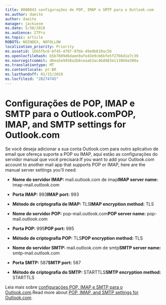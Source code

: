 ```yaml
---
title: 8000043 configurações de POP, IMAP e SMTP para o Outlook.com
ms.author: daeite
author: daeite
manager: jackiesm
ms.date: 5/30/2018
ms.audience: ITPro
ms.topic: article
ROBOTS: NOINDEX, NOFOLLOW
localization_priority: Priority
ms.assetid: 16b5fbc6-6f45-4707-97bb-49a9b610ac56
ms.openlocfilehash: b5b7609d6daee9afe43e9cb6bfe5f2766d1e7c39
ms.sourcegitcommit: d6ea5e9458a2b8ceaab3ac4bd483e1130b9a398a
ms.translationtype: MT
ms.contentlocale: pt-BR
ms.lasthandoff: 01/15/2019
ms.locfileid: "28274745"
---
```

# <a name="pop-imap-and-smtp-settings-for-outlookcom"></a><span data-ttu-id="b533b-102">Configurações de POP, IMAP e SMTP para o Outlook.com</span><span class="sxs-lookup"><span data-stu-id="b533b-102">POP, IMAP, and SMTP settings for Outlook.com</span></span>

<span data-ttu-id="b533b-103">Se você deseja adicionar a sua conta Outlook.com para outro aplicativo de email que ofereça suporte a POP ou IMAP, aqui estão as configurações do servidor manual que você precisará:</span><span class="sxs-lookup"><span data-stu-id="b533b-103">If you want to add your Outlook.com account to another mail app that supports POP or IMAP, here are the manual server settings you'll need:</span></span>
  
- <span data-ttu-id="b533b-104">**Nome do servidor IMAP:** mail.outlook.com de imap</span><span class="sxs-lookup"><span data-stu-id="b533b-104">**IMAP server name:** imap-mail.outlook.com</span></span> 
    
- <span data-ttu-id="b533b-105">**Porta IMAP:** 993</span><span class="sxs-lookup"><span data-stu-id="b533b-105">**IMAP port:** 993</span></span> 
    
- <span data-ttu-id="b533b-106">**Método de criptografia de IMAP:** TLS</span><span class="sxs-lookup"><span data-stu-id="b533b-106">**IMAP encryption method:** TLS</span></span> 
    
- <span data-ttu-id="b533b-107">**Nome do servidor POP:** pop-mail.outlook.com</span><span class="sxs-lookup"><span data-stu-id="b533b-107">**POP server name:** pop-mail.outlook.com</span></span> 
    
- <span data-ttu-id="b533b-108">**Porta POP:** 995</span><span class="sxs-lookup"><span data-stu-id="b533b-108">**POP port:** 995</span></span> 
    
- <span data-ttu-id="b533b-109">**Método de criptografia POP:** TLS</span><span class="sxs-lookup"><span data-stu-id="b533b-109">**POP encryption method:** TLS</span></span> 
    
- <span data-ttu-id="b533b-110">**Nome do servidor SMTP:** mail.outlook.com de smtp</span><span class="sxs-lookup"><span data-stu-id="b533b-110">**SMTP server name:** smtp-mail.outlook.com</span></span> 
    
- <span data-ttu-id="b533b-111">**Porta SMTP:** 587</span><span class="sxs-lookup"><span data-stu-id="b533b-111">**SMTP port:** 587</span></span> 
    
- <span data-ttu-id="b533b-112">**Método de criptografia do SMTP:** STARTTLS</span><span class="sxs-lookup"><span data-stu-id="b533b-112">**SMTP encryption method:** STARTTLS</span></span> 
    
<span data-ttu-id="b533b-113">Leia mais sobre [configurações POP, IMAP e SMTP para o Outlook.com](https://go.microsoft.com/fwlink/p/?linkid=2001402&amp;clcid=0x409).</span><span class="sxs-lookup"><span data-stu-id="b533b-113">Read more about [POP, IMAP, and SMTP settings for Outlook.com](https://go.microsoft.com/fwlink/p/?linkid=2001402&amp;clcid=0x409).</span></span>
  


